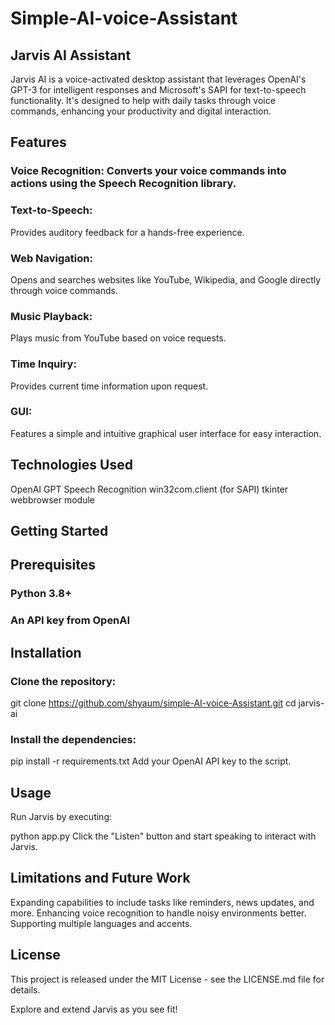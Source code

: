 # Simple-AI-voice-Assistant


## Jarvis AI Assistant
Jarvis AI is a voice-activated desktop assistant that leverages OpenAI's GPT-3 for intelligent responses and Microsoft's SAPI for text-to-speech functionality. It's designed to help with daily tasks through voice commands, enhancing your productivity and digital interaction.

## Features
### Voice Recognition: Converts your voice commands into actions using the Speech Recognition library.
### Text-to-Speech: 
Provides auditory feedback for a hands-free experience.
### Web Navigation: 
Opens and searches websites like YouTube, Wikipedia, and Google directly through voice commands.
### Music Playback: 
Plays music from YouTube based on voice requests.
### Time Inquiry: 
Provides current time information upon request.
### GUI: 
Features a simple and intuitive graphical user interface for easy interaction.
## Technologies Used
 OpenAI GPT
 Speech Recognition
 win32com.client (for SAPI)
 tkinter
 webbrowser module
## Getting Started
## Prerequisites
### Python 3.8+
### An API key from OpenAI
## Installation
### Clone the repository:
git clone https://github.com/shyaum/simple-AI-voice-Assistant.git
cd jarvis-ai
### Install the dependencies:
pip install -r requirements.txt
Add your OpenAI API key to the script.
## Usage
Run Jarvis by executing:

python app.py
Click the "Listen" button and start speaking to interact with Jarvis.

## Limitations and Future Work
Expanding capabilities to include tasks like reminders, news updates, and more.
Enhancing voice recognition to handle noisy environments better.
Supporting multiple languages and accents.
## License
This project is released under the MIT License - see the LICENSE.md file for details.

Explore and extend Jarvis as you see fit!
